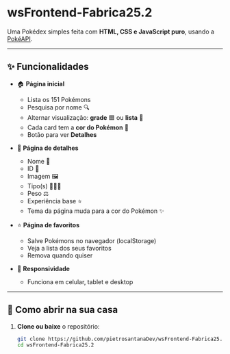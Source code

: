 # wsFrontend-Fabrica25.2


Uma Pokédex simples feita com **HTML, CSS e JavaScript puro**, usando a [PokéAPI](https://pokeapi.co/).  

---

## ✨ Funcionalidades

- 🏠 **Página inicial**
  - Lista os 151 Pokémons
  - Pesquisa por nome 🔍
  - Alternar visualização: **grade** 🟦 ou **lista** 📜
  - Cada card tem a **cor do Pokémon** 🎨
  - Botão para ver **Detalhes**

- 📖 **Página de detalhes**
  - Nome 📝
  - ID 🔢
  - Imagem 🖼️
  - Tipo(s) 🌱🔥💧
  - Peso ⚖️
  - Experiência base ⭐
  - Tema da página muda para a cor do Pokémon ✨

- ⭐ **Página de favoritos**
  - Salve Pokémons no navegador (localStorage)
  - Veja a lista dos seus favoritos
  - Remova quando quiser 

- 📱 **Responsividade**
  - Funciona em celular, tablet e desktop

---

## 🚀 Como abrir na sua casa

1. **Clone ou baixe** o repositório:
   ```bash
   git clone https://github.com/pietrosantanaDev/wsFrontend-Fabrica25.2.git
   cd wsFrontend-Fabrica25.2
